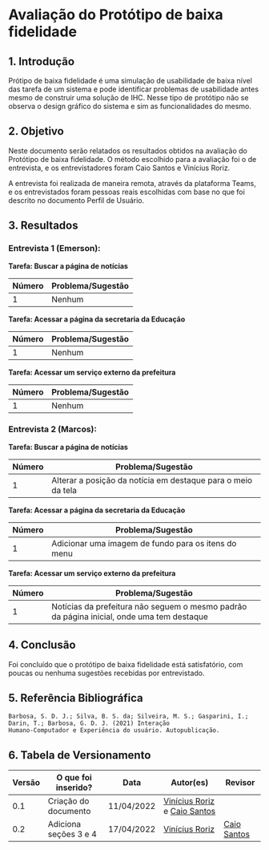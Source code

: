# Avaliação do Protótipo de baixa fidelidade

## 1. Introdução
Prótipo de baixa fidelidade é uma simulação de usabilidade de baixa nível das tarefa de um sistema e pode identificar problemas de usabilidade antes mesmo de construir uma solução de IHC. Nesse tipo de protótipo não se observa o design gráfico do sistema e sim as funcionalidades do mesmo.

## 2. Objetivo
Neste documento serão relatados os resultados obtidos na avaliação do Protótipo de baixa fidelidade. O método escolhido para a avaliação foi o de entrevista, e os entrevistadores foram Caio Santos e Vinícius Roriz.

A entrevista foi realizada de maneira remota, através da plataforma Teams, e os entrevistados foram pessoas reais escolhidas com base no que foi descrito no documento Perfil de Usuário.

## 3. Resultados

### Entrevista 1 (Emerson):

<b>Tarefa: Buscar a página de notícias</b>

|Número | Problema/Sugestão
| - | - |
|1 | Nenhum

<b>Tarefa: Acessar a página da secretaria da Educação</b>

|Número | Problema/Sugestão
| - | - |
|1 | Nenhum

<b>Tarefa: Acessar um serviço externo da prefeitura</b>

|Número | Problema/Sugestão
| - | - |
|1 | Nenhum

### Entrevista 2 (Marcos):

<b>Tarefa: Buscar a página de notícias</b>

|Número | Problema/Sugestão
| - | - |
|1 | Alterar a posição da notícia em destaque para o meio da tela

<b>Tarefa: Acessar a página da secretaria da Educação</b>

|Número | Problema/Sugestão
| - | - |
|1 | Adicionar uma imagem de fundo para os itens do menu

<b>Tarefa: Acessar um serviço externo da prefeitura</b>

| Número | Problema/Sugestão |
| - | - |
| 1 | Notícias da prefeitura não seguem o mesmo padrão da página inicial, onde uma tem destaque |

## 4. Conclusão

Foi concluído que o protótipo de baixa fidelidade está satisfatório, com poucas ou nenhuma sugestões recebidas por entrevistado. 

## 5. Referência Bibliográfica
    Barbosa, S. D. J.; Silva, B. S. da; Silveira, M. S.; Gasparini, I.; Darin, T.; Barbosa, G. D. J. (2021) Interação
    Humano-Computador e Experiência do usuário. Autopublicação.

## 6. Tabela de Versionamento
Versão |  O que foi inserido? | Data | Autor(es)| Revisor |
---- |----- | ---- | ---- | ---- |
0.1| Criação do documento | 11/04/2022| [Vinícius Roriz](https://github.com/viniciusroriz) e [Caio Santos](https://github.com/caiobsantos) | [](https://github.com/) |
0.2| Adiciona seções 3 e 4 | 17/04/2022 | [Vinícius Roriz](https://github.com/viniciusroriz)| [Caio Santos](https://github.com/caiobsantos) |
